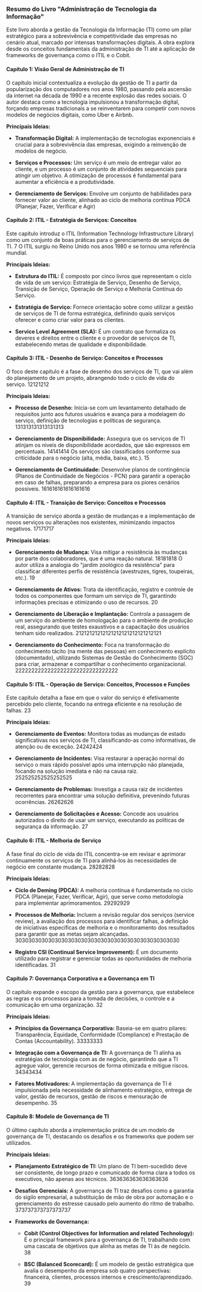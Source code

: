 ### **Resumo do Livro "Administração de Tecnologia da Informação"**

Este livro aborda a gestão da Tecnologia da Informação (TI) como um pilar estratégico para a sobrevivência e competitividade das empresas no cenário atual, marcado por intensas transformações digitais. A obra explora desde os conceitos fundamentais da administração de TI até a aplicação de frameworks de governança como o ITIL e o Cobit.

#### **Capítulo 1: Visão Geral de Administração de TI**

O capítulo inicial contextualiza a evolução da gestão de TI a partir da popularização dos computadores nos anos 1980, passando pela ascensão da internet na década de 1990 e a recente explosão das redes sociais. O autor destaca como a tecnologia impulsionou a transformação digital, forçando empresas tradicionais a se reinventarem para competir com novos modelos de negócios digitais, como Uber e Airbnb. 

**Principais Ideias:**

- **Transformação Digital:** A implementação de tecnologias exponenciais é crucial para a sobrevivência das empresas, exigindo a reinvenção de modelos de negócio. 
    
- **Serviços e Processos:** Um serviço é um meio de entregar valor ao cliente, e um processo é um conjunto de atividades sequenciais para atingir um objetivo. A otimização de processos é fundamental para aumentar a eficiência e a produtividade. 
    
- **Gerenciamento de Serviços:** Envolve um conjunto de habilidades para fornecer valor ao cliente, alinhado ao ciclo de melhoria contínua PDCA (Planejar, Fazer, Verificar e Agir)
    

#### **Capítulo 2: ITIL - Estratégia de Serviços: Conceitos**

Este capítulo introduz o ITIL (Information Technology Infrastructure Library) como um conjunto de boas práticas para o gerenciamento de serviços de TI. 7 O ITIL surgiu no Reino Unido nos anos 1980 e se tornou uma referência mundial. 

**Principais Ideias:**

- **Estrutura do ITIL:** É composto por cinco livros que representam o ciclo de vida de um serviço: Estratégia de Serviço, Desenho de Serviço, Transição de Serviço, Operação de Serviço e Melhoria Contínua do Serviço. 
    
- **Estratégia de Serviço:** Fornece orientação sobre como utilizar a gestão de serviços de TI de forma estratégica, definindo quais serviços oferecer e como criar valor para os clientes. 
    
- **Service Level Agreement (SLA):** É um contrato que formaliza os deveres e direitos entre o cliente e o provedor de serviços de TI, estabelecendo metas de qualidade e disponibilidade. 
    

#### **Capítulo 3: ITIL - Desenho de Serviço: Conceitos e Processos**

O foco deste capítulo é a fase de desenho dos serviços de TI, que vai além do planejamento de um projeto, abrangendo todo o ciclo de vida do serviço. 12121212

**Principais Ideias:**

- **Processo de Desenho:** Inicia-se com um levantamento detalhado de requisitos junto aos futuros usuários e avança para a modelagem do serviço, definição de tecnologias e políticas de segurança. 131313131313131313
    
- **Gerenciamento de Disponibilidade:** Assegura que os serviços de TI atinjam os níveis de disponibilidade acordados, que são expressos em percentuais. 14141414 Os serviços são classificados conforme sua criticidade para o negócio (alta, média, baixa, etc.). 15
    
- **Gerenciamento de Continuidade:** Desenvolve planos de contingência (Planos de Continuidade de Negócios - PCN) para garantir a operação em caso de falhas, preparando a empresa para os piores cenários possíveis. 161616161616161616
    

#### **Capítulo 4: ITIL - Transição de Serviço: Conceitos e Processos**

A transição de serviço aborda a gestão de mudanças e a implementação de novos serviços ou alterações nos existentes, minimizando impactos negativos. 17171717

**Principais Ideias:**

- **Gerenciamento de Mudança:** Visa mitigar a resistência às mudanças por parte dos colaboradores, que é uma reação natural. 18181818 O autor utiliza a analogia do "jardim zoológico da resistência" para classificar diferentes perfis de resistência (avestruzes, tigres, toupeiras, etc.). 19
    
- **Gerenciamento de Ativos:** Trata da identificação, registro e controle de todos os componentes que formam um serviço de TI, garantindo informações precisas e otimizando o uso de recursos. 20
    
- **Gerenciamento de Liberação e Implantação:** Controla a passagem de um serviço do ambiente de homologação para o ambiente de produção real, assegurando que testes exaustivos e a capacitação dos usuários tenham sido realizados. 21212121212121212121212121212121
    
- **Gerenciamento do Conhecimento:** Foca na transformação do conhecimento tácito (na mente das pessoas) em conhecimento explícito (documentado), utilizando Sistemas de Gestão do Conhecimento (SGC) para criar, armazenar e compartilhar o conhecimento organizacional. 22222222222222222222222222222222
    

#### **Capítulo 5: ITIL - Operação de Serviço: Conceitos, Processos e Funções**

Este capítulo detalha a fase em que o valor do serviço é efetivamente percebido pelo cliente, focando na entrega eficiente e na resolução de falhas. 23

**Principais Ideias:**

- **Gerenciamento de Eventos:** Monitora todas as mudanças de estado significativas nos serviços de TI, classificando-as como informativas, de atenção ou de exceção. 24242424
    
- **Gerenciamento de Incidentes:** Visa restaurar a operação normal do serviço o mais rápido possível após uma interrupção não planejada, focando na solução imediata e não na causa raiz. 252525252525252525
    
- **Gerenciamento de Problemas:** Investiga a causa raiz de incidentes recorrentes para encontrar uma solução definitiva, prevenindo futuras ocorrências. 26262626
    
- **Gerenciamento de Solicitações e Acesso:** Concede aos usuários autorizados o direito de usar um serviço, executando as políticas de segurança da informação. 27
    

#### **Capítulo 6: ITIL - Melhoria de Serviço**

A fase final do ciclo de vida do ITIL concentra-se em revisar e aprimorar continuamente os serviços de TI para alinhá-los às necessidades de negócio em constante mudança. 28282828

**Principais Ideias:**

- **Ciclo de Deming (PDCA):** A melhoria contínua é fundamentada no ciclo PDCA (Planejar, Fazer, Verificar, Agir), que serve como metodologia para implementar aprimoramentos. 29292929
    
- **Processos de Melhoria:** Incluem a revisão regular dos serviços (service review), a avaliação dos processos para identificar falhas, a definição de iniciativas específicas de melhoria e o monitoramento dos resultados para garantir que as metas sejam alcançadas. 30303030303030303030303030303030303030303030303030
    
- **Registro CSI (Continual Service Improvement):** É um documento utilizado para registrar e gerenciar todas as oportunidades de melhoria identificadas. 31
    

#### **Capítulo 7: Governança Corporativa e a Governança em TI**

O capítulo expande o escopo da gestão para a governança, que estabelece as regras e os processos para a tomada de decisões, o controle e a comunicação em uma organização. 32

**Principais Ideias:**

- **Princípios da Governança Corporativa:** Baseia-se em quatro pilares: Transparência, Equidade, Conformidade (Compliance) e Prestação de Contas (Accountability). 33333333
    
- **Integração com a Governança de TI:** A governança de TI alinha as estratégias de tecnologia com as de negócio, garantindo que a TI agregue valor, gerencie recursos de forma otimizada e mitigue riscos. 34343434
    
- **Fatores Motivadores:** A implementação da governança de TI é impulsionada pela necessidade de alinhamento estratégico, entrega de valor, gestão de recursos, gestão de riscos e mensuração de desempenho. 35
    

#### **Capítulo 8: Modelo de Governança de TI**

O último capítulo aborda a implementação prática de um modelo de governança de TI, destacando os desafios e os frameworks que podem ser utilizados.

**Principais Ideias:**

- **Planejamento Estratégico de TI:** Um plano de TI bem-sucedido deve ser consistente, de longo prazo e comunicado de forma clara a todos os executivos, não apenas aos técnicos. 363636363636363636
    
- **Desafios Gerenciais:** A governança de TI traz desafios como a garantia do sigilo empresarial, a substituição de mão de obra por automação e o gerenciamento do estresse causado pelo aumento do ritmo de trabalho. 373737373737373737
    
- **Frameworks de Governança:**
    - **Cobit (Control Objectives for Information and related Technology):** É o principal framework para a governança de TI, trabalhando com uma cascata de objetivos que alinha as metas de TI às de negócio. 38
        
    - **BSC (Balanced Scorecard):** É um modelo de gestão estratégica que avalia o desempenho da empresa sob quatro perspectivas: financeira, clientes, processos internos e crescimento/aprendizado. 39